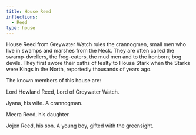 ```yaml
---
title: House Reed
inflections:
  - Reed
type: house
---
```


House Reed from Greywater Watch rules the crannogmen, small men who live in swamps and marshes from the Neck. They are often called the swamp-dwellers, the frog-eaters, the mud men and to the ironborn; bog devils. They first swore their oaths of fealty to House Stark when the Starks were Kings in the North, reportedly thousands of years ago.

The known members of this house are:

Lord Howland Reed, Lord of Greywater Watch.

Jyana, his wife. A crannogman.

Meera Reed, his daughter.

Jojen Reed, his son. A young boy, gifted with the greensight.


